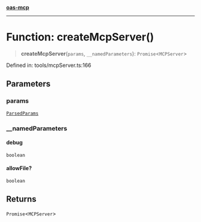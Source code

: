 [**oas-mcp**](../README.md)

***

# Function: createMcpServer()

> **createMcpServer**(`params`, `__namedParameters`): `Promise`\<`MCPServer`\>

Defined in: tools/mcpServer.ts:166

## Parameters

### params

[`ParsedParams`](../interfaces/ParsedParams.md)

### \_\_namedParameters

#### debug

`boolean`

#### allowFile?

`boolean`

## Returns

`Promise`\<`MCPServer`\>
